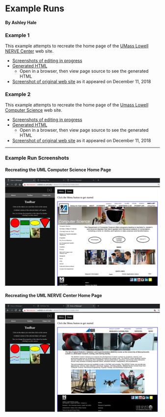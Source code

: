 # Example Runs
#### By Ashley Hale

### Example 1

This example attempts to recreate the home page of the [UMass Lowell NERVE Center][1] web site.

  * [Screenshots of editing in progress][2]
  * [Generated HTML][3]
      * Open in a browser, then view page source to see the generated HTML
  * [Screenshot of original web site][4] as it appeared on December 11, 2018

### Example 2

This example attempts to recreate the home page of the [Umass Lowell Computer Science][5] web site.

  * [Screenshots of editing in progress][6]
  * [Generated HTML][7]
      * Open in a browser, then view page source to see the generated HTML
  * [Screenshot of original web site][8] as it appeared on December 11, 2018

___

### Example Run Screenshots

#### Recreating the UML Computer Science Home Page
![Recreating the UML Computer Science home page][9]

#### Recreating the UML NERVE Center Home Page
![Recreating the UML NERVE Center home page][10]

[1]: https://www.uml.edu/Research/NERVE/default.aspx
[2]: UMLNerveCenterWebpage.pdf
[3]: UMLNerveCenterStage.html
[4]: UMLNerveCenterSnapshot.png
[5]: https://www.uml.edu/Sciences/computer-science/
[6]: UMLCSWebsiteWebPage.pdf
[7]: UMLCSStage.html
[8]: UMLCSWebsiteSnapshot.png
[9]: UMLCSWebsiteEditingScreenshot.png#fitscreen "Recreating the UML Computer Science Home Page"
[10]: UMLNerveCenterEditingScreenshot.png#fitscreen "Recreating the UML NERVE Center Home Page"
